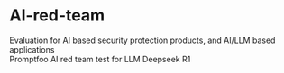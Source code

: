 # AI-red-team
Evaluation for AI based security protection products, and AI/LLM based applications  
Promptfoo AI red team test for LLM Deepseek R1
